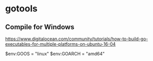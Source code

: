 # gotools


## Compile for Windows

https://www.digitalocean.com/community/tutorials/how-to-build-go-executables-for-multiple-platforms-on-ubuntu-16-04


$env:GOOS = "linux"
$env:GOARCH = "amd64"
